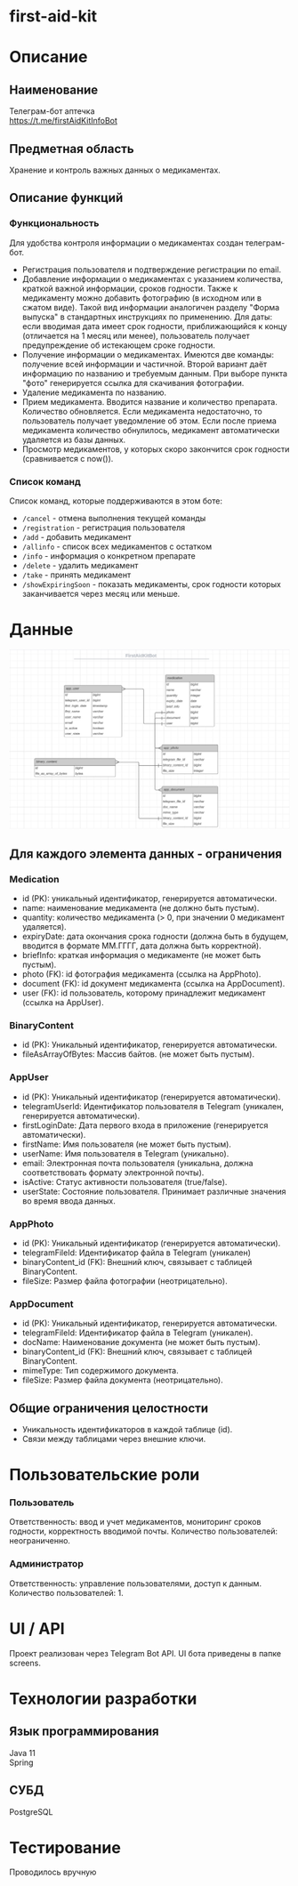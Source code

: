 # first-aid-kit
# Описание
## Наименование 
Телеграм-бот аптечка \
https://t.me/firstAidKitInfoBot
## Предметная область
Хранение и контроль важных данных о медикаментах.
## Описание функций 
### Функциональность 
Для удобства контроля информации о медикаментах создан телеграм-бот. 
* Регистрация пользователя и подтверждение регистрации по email.
* Добавление информации о медикаментах с указанием количества, краткой важной информации, сроков годности. Также к медикаменту можно добавить фотографию (в исходном или в сжатом виде). Такой вид информации аналогичен разделу "Форма выпуска" в стандартных инструкциях по применению. Для даты: если вводимая дата имеет срок годности, приближающийся к концу (отличается на 1 месяц или менее), пользователь получает предупреждение об истекающем сроке годности.  
* Получение информации о медикаментах. Имеются две команды: получение всей информации и частичной. Второй вариант даёт информацию по названию и требуемым данным. При выборе пункта "фото" генерируется ссылка для скачивания фотографии. 
* Удаление медикамента по названию. 
* Прием медикамента. Вводится название и количество препарата. Количество обновляется. Если медикамента недостаточно, то пользователь получает уведомление об этом. Если после приема медикамента количество обнулилось, медикамент автоматически удаляется из базы данных.
* Просмотр медикаментов, у которых скоро закончится срок годности (сравнивается с now()).

### Список команд
Список команд, которые поддерживаются в этом боте:
- `/cancel` - отмена выполнения текущей команды
- `/registration` - регистрация пользователя
- `/add` - добавить медикамент
- `/allinfo` - список всех медикаментов с остатком
- `/info` - информация о конкретном препарате
- `/delete` - удалить медикамент
- `/take` - принять медикамент
- `/showExpiringSoon` - показать медикаменты, срок годности которых заканчивается через месяц или меньше.

# Данные
![Image alt](https://github.com/olbenka/first-aid-kit/blob/main/ER_diagram.jpg)
## Для каждого элемента данных - ограничения
### Medication 
* id (PK): уникальный идентификатор, генерируется автоматически.
* name: наименование медикамента (не должно быть пустым).
* quantity: количество медикамента (> 0, при значении 0 медикамент удаляется).
* expiryDate: дата окончания срока годности (должна быть в будущем, вводится в формате ММ.ГГГГ, дата должна быть корректной).
* briefInfo: краткая информация о медикаменте (не может быть пустым).
* photo (FK): id фотография медикамента (ссылка на AppPhoto).
* document (FK): id документ медикаментa (ссылка на AppDocument).
* user (FK): id пользователь, которому принадлежит медикамент (ссылка на AppUser).
### BinaryContent
* id (PK): Уникальный идентификатор, генерируется автоматически.
* fileAsArrayOfBytes: Массив байтов. (не может быть пустым).
### AppUser
* id (PK): Уникальный идентификатор (генерируется автоматически).
* telegramUserId: Идентификатор пользователя в Telegram (уникален, генерируется автоматически).
* firstLoginDate: Дата первого входа в приложение (генерируется автоматически). 
* firstName: Имя пользователя (не может быть пустым).
* userName: Имя пользователя в Telegram (уникально).
* email: Электронная почта пользователя (уникальна, должна соответствовать формату электронной почты).
* isActive: Статус активности пользователя (true/false).
* userState: Состояние пользователя. Принимает различные значения во время ввода данных. 
### AppPhoto
* id (PK): Уникальный идентификатор (генерируется автоматически).
* telegramFileId: Идентификатор файла в Telegram (уникален)
* binaryContent_id (FK): Внешний ключ, связывает с таблицей BinaryContent.
* fileSize: Размер файла фотографии (неотрицательно).
### AppDocument
* id (PK): Уникальный идентификатор, генерируется автоматически.
* telegramFileId: Идентификатор файла в Telegram (уникален).
* docName: Наименование документа (не может быть пустым).
* binaryContent_id (FK): Внешний ключ, связывает с таблицей BinaryContent.
* mimeType: Тип содержимого документа.
* fileSize: Размер файла документа (неотрицательно).
## Общие ограничения целостности
* Уникальность идентификаторов в каждой таблице (id).
* Связи между таблицами через внешние ключи.
# Пользовательские роли
### Пользователь
Ответственность: ввод и учет медикаментов, мониторинг сроков годности, корректность вводимой почты.
Количество пользователей: неограниченно.
### Администратор
Ответственность: управление пользователями, доступ к данным.
Количество пользователей: 1.

# UI / API 
Проект реализован через Telegram Bot API.
UI бота приведены в папке screens.
# Технологии разработки
## Язык программирования 
Java 11 \
Spring
## СУБД
PostgreSQL
# Тестирование
Проводилось вручную
